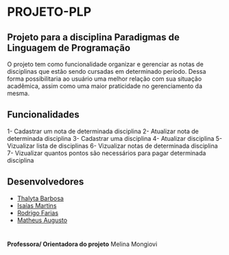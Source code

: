 # PROJETO-PLP
## Projeto para a disciplina Paradigmas de Linguagem de Programação

O projeto tem como funcionalidade organizar e gerenciar as notas de disciplinas que estão sendo cursadas em determinado período. Dessa forma possibilitaria ao usuário uma melhor relação com sua situação acadêmica, assim como uma maior praticidade no gerenciamento da mesma.

## Funcionalidades

1- Cadastrar um nota de determinada disciplina
2- Atualizar nota de determinada disciplina
3- Cadastrar uma disciplina
4- Atualizar disciplina 
5- Vizualizar lista de disciplinas
6- Vizualizar notas de determinada disciplina
7- Vizualizar quantos pontos são necessários para pagar determinada disciplina 

## Desenvolvedores

- [Thalyta Barbosa](https://github.com/thalytabdn)
- [Isaías Martins](https://github.com/thalytabdn)
- [Rodrigo Farias](https://github.com/RodrigoFarias23D)
- [Matheus Augusto]()

#
__Professora/ Orientadora do projeto__
Melina Mongiovi
